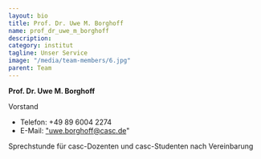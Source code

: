 ```yaml
---
layout: bio
title: Prof. Dr. Uwe M. Borghoff
name: prof_dr_uwe_m_borghoff
description: 
category: institut
tagline: Unser Service
image: "/media/team-members/6.jpg"
parent: Team
---
```


**Prof. Dr. Uwe M. Borghoff**

Vorstand

- Telefon:  +49 89 6004 2274 
- E-Mail:  <a href="uwe.borghoff@casc.de">"uwe.borghoff@casc.de"</a>

Sprechstunde für casc-Dozenten und casc-Studenten nach Vereinbarung

 

